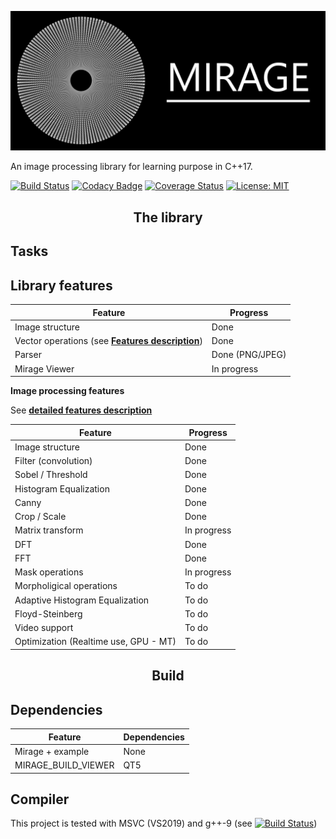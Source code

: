 ![Logo](readmefiles/banniere.png) 

An image processing library for learning purpose in C++17.

[![Build Status](https://travis-ci.org/PlathC/Mirage.svg?branch=master)](https://travis-ci.org/PlathC/Mirage)
[![Codacy Badge](https://api.codacy.com/project/badge/Grade/e7674eb14f3a4636b98ded41d9cbb42c)](https://www.codacy.com/manual/PlathC/Mirage?utm_source=github.com&amp;utm_medium=referral&amp;utm_content=PlathC/Mirage&amp;utm_campaign=Badge_Grade) 
[![Coverage Status](https://coveralls.io/repos/github/PlathC/Mirage/badge.svg?branch=master)](https://coveralls.io/github/PlathC/Mirage?branch=master)
[![License: MIT](https://img.shields.io/badge/License-MIT-yellow.svg)](https://opensource.org/licenses/MIT)

<h2 align="center">The library</h2>

## __Tasks__

 ## __Library features__

| Feature                                                         | Progress                                                     |
|-----------------------------------------------------------------|--------------------------------------------------------------|
| Image structure                                                 | Done                                                         |
| Vector operations (see [__Features description__](Features.md)) | Done                                                         |
| Parser                                                          | Done (PNG/JPEG)                                              |
| Mirage Viewer                                                   | In progress                                                  |

__Image processing features__ 

See [__detailed features description__](Features.md)

| Feature                                                         | Progress             |
|-----------------------------------------------------------------|----------------------|
| Image structure                                                 | Done                 |
| Filter (convolution)                                            | Done                 |
| Sobel / Threshold                                               | Done                 |
| Histogram Equalization                                          | Done                 |
| Canny                                                           | Done                 |
| Crop / Scale                                                    | Done                 |
| Matrix transform                                                | In progress          |
| DFT                                                             | Done                 |
| FFT                                                             | Done                 |
| Mask operations                                                 | In progress          |
| Morpholigical operations                                        | To do                |
| Adaptive Histogram Equalization                                 | To do                |
| Floyd-Steinberg                                                 | To do                |
| Video support                                                   | To do                |
| Optimization (Realtime use, GPU - MT)                           | To do                |

<h2 align="center">Build</h2>

## Dependencies 

| Feature                          | Dependencies |
|----------------------------------|--------------|
| Mirage + example                 | None         | 
| MIRAGE_BUILD_VIEWER              | QT5          | 
 
## Compiler

This project is tested with MSVC (VS2019) and g++-9 (see [![Build Status](https://travis-ci.org/PlathC/Mirage.svg?branch=master)](https://travis-ci.org/PlathC/Mirage))



